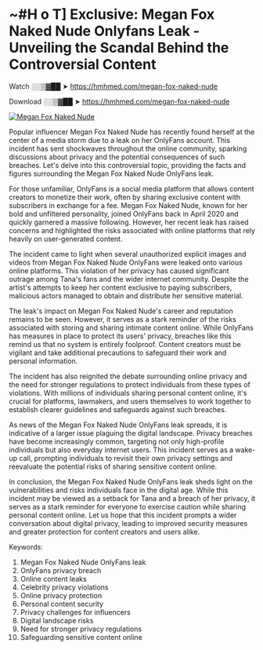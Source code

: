 # ~#H o T] Exclusive: Megan Fox Naked Nude Onlyfans Leak - Unveiling the Scandal Behind the Controversial Content

Watch ░░▒▓██ ➤ https://hmhmed.com/megan-fox-naked-nude

Download ░░▒▓██ ➤ https://hmhmed.com/megan-fox-naked-nude

[![Megan Fox Naked Nude](https://i.imgur.com/dJHk4Zq.gif)](https://hmhmed.com/megan-fox-naked-nude)

Popular influencer Megan Fox Naked Nude has recently found herself at the center of a media storm due to a leak on her OnlyFans account. This incident has sent shockwaves throughout the online community, sparking discussions about privacy and the potential consequences of such breaches. Let's delve into this controversial topic, providing the facts and figures surrounding the Megan Fox Naked Nude OnlyFans leak.

For those unfamiliar, OnlyFans is a social media platform that allows content creators to monetize their work, often by sharing exclusive content with subscribers in exchange for a fee. Megan Fox Naked Nude, known for her bold and unfiltered personality, joined OnlyFans back in April 2020 and quickly garnered a massive following. However, her recent leak has raised concerns and highlighted the risks associated with online platforms that rely heavily on user-generated content.

The incident came to light when several unauthorized explicit images and videos from Megan Fox Naked Nude OnlyFans were leaked onto various online platforms. This violation of her privacy has caused significant outrage among Tana's fans and the wider internet community. Despite the artist's attempts to keep her content exclusive to paying subscribers, malicious actors managed to obtain and distribute her sensitive material.

The leak's impact on Megan Fox Naked Nude's career and reputation remains to be seen. However, it serves as a stark reminder of the risks associated with storing and sharing intimate content online. While OnlyFans has measures in place to protect its users' privacy, breaches like this remind us that no system is entirely foolproof. Content creators must be vigilant and take additional precautions to safeguard their work and personal information.

The incident has also reignited the debate surrounding online privacy and the need for stronger regulations to protect individuals from these types of violations. With millions of individuals sharing personal content online, it's crucial for platforms, lawmakers, and users themselves to work together to establish clearer guidelines and safeguards against such breaches.

As news of the Megan Fox Naked Nude OnlyFans leak spreads, it is indicative of a larger issue plaguing the digital landscape. Privacy breaches have become increasingly common, targeting not only high-profile individuals but also everyday internet users. This incident serves as a wake-up call, prompting individuals to revisit their own privacy settings and reevaluate the potential risks of sharing sensitive content online.

In conclusion, the Megan Fox Naked Nude OnlyFans leak sheds light on the vulnerabilities and risks individuals face in the digital age. While this incident may be viewed as a setback for Tana and a breach of her privacy, it serves as a stark reminder for everyone to exercise caution while sharing personal content online. Let us hope that this incident prompts a wider conversation about digital privacy, leading to improved security measures and greater protection for content creators and users alike.

Keywords:
1. Megan Fox Naked Nude OnlyFans leak
2. OnlyFans privacy breach
3. Online content leaks
4. Celebrity privacy violations
5. Online privacy protection
6. Personal content security
7. Privacy challenges for influencers
8. Digital landscape risks
9. Need for stronger privacy regulations
10. Safeguarding sensitive content online